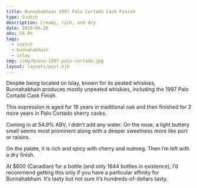 ```yaml
---
title: Bunnahabhain 1997 Palo Cortado Cask Finish
type: Scotch
description: Creamy, rich, and dry
date: 2020-06-28
abv: 54.9%
tags:
  - scotch
  - bunnahabhain
  - islay
img: /img/bunna-1997-palo-cortado.jpg
layout: layouts/post.njk
---
```


Despite being located on Islay, known for its peated whiskies, Bunnahabhain produces mostly unpeated whiskies, including the 1997 Palo Cortado Cask Finish. 

This expression is aged for 19 years in traditional oak and then finished for 2 more years in Palo Cortado sherry casks. 

Coming in at 54.9% ABV, I didn’t add any water. On the nose, a light buttery smell seems most prominent along with a deeper sweetness more like port or raisins. 

On the palate, it is rich and spicy with cherry and nutmeg. Then I’m left with a dry finish.

At $600 (Canadian) for a bottle (and only 1644 bottles in existence), I’d recommend getting this only if you have a particular affinity for Bunnahabhain. It’s tasty but not sure it’s hundreds-of-dollars tasty.
